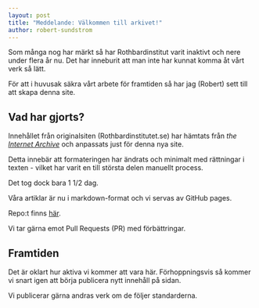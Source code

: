 ```yaml
---
layout: post
title: "Meddelande: Välkommen till arkivet!"
author: robert-sundstrom
---
```


Som många nog har märkt så har Rothbardinstitut varit inaktivt och nere under flera år nu. Det har inneburit att man inte har kunnat komma åt vårt verk så lätt.

För att i huvusak säkra vårt arbete för framtiden så har jag (Robert) sett till att skapa denna site.

## Vad har gjorts?

Innehållet från originalsiten (Rothbardinstitutet.se) har hämtats från *the [Internet Archive](https://archive.org/)* och anpassats just för denna nya site.

Detta innebär att formateringen har ändrats och minimalt med rättningar i texten - vilket har varit en till största delen manuellt process.

Det tog dock bara 1 1/2 dag.

Våra artiklar är nu i markdown-format och vi servas av GitHub pages.

Repo:t finns [här](https://github.com/Rothbardinstitutet/rothbardinstitutet.github.io).

Vi tar gärna emot Pull Requests (PR) med förbättringar.

## Framtiden

Det är oklart hur aktiva vi kommer att vara här. Förhoppningsvis så kommer vi snart igen att börja publicera nytt innehåll på sidan.

Vi publicerar gärna andras verk om de följer standarderna.